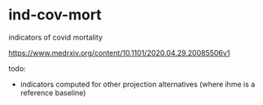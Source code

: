 # ind-cov-mort
indicators of covid mortality

https://www.medrxiv.org/content/10.1101/2020.04.29.20085506v1

todo:  
* indicators computed for other projection alternatives (where ihme is a reference baseline)
